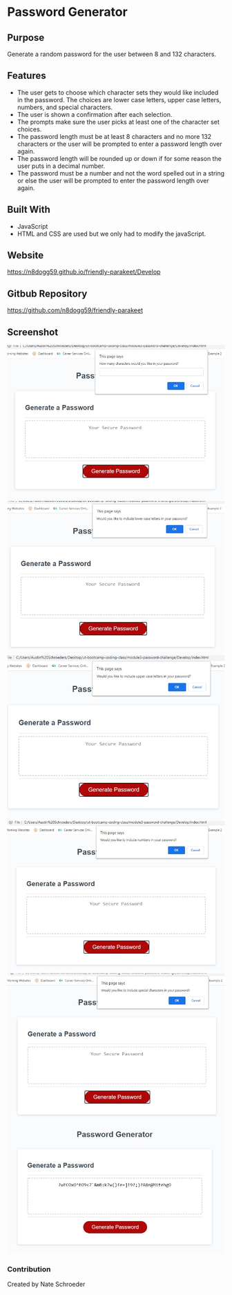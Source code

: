 # Password Generator 

## Purpose
Generate a random password for the user between 8 and 132 characters.

## Features
* The user gets to choose which character sets they would like included in the password.  The choices are lower case letters, upper case letters, numbers, and special characters.
* The user is shown a confirmation after each selection.
* The prompts make sure the user picks at least one of the character set choices.
* The password length must be at least 8 characters and no more 132 characters or the user will be prompted to enter a password length over again.
* The password length will be rounded up or down if for some reason the user puts in a decimal number.
* The password must be a number and not the word spelled out in a string or else the user will be prompted to enter the password length over again.

## Built With
* JavaScript
* HTML and CSS are used but we only had to modify the javaScript.

## Website
https://n8dogg59.github.io/friendly-parakeet/Develop

## Gitbub Repository
https://github.com/n8dogg59/friendly-parakeet

## Screenshot
![](./Develop/lengthPrompt.jpg)
![](./Develop/lowerPrompt.jpg)
![](./Develop/upperPrompt.jpg)
![](./Develop/numberPrompt.jpg)
![](./Develop/charPrompt.jpg)
![](./Develop/finalpassword.jpg)

### Contribution
Created by Nate Schroeder